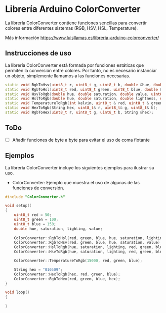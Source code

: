 # Librería Arduino ColorConverter
La librería ColorConverter contiene funciones sencillas para convertir colores entre diferentes sistemas (RGB, HSV, HSL, Temperature).

Más información https://www.luisllamas.es/libreria-arduino-colorconverter/

## Instrucciones de uso

La librería ColorConverter está formada por funciones estáticas que permiten la conversión entre colores. Por tanto, no es necesario instanciar un objeto, simplemente llamamos a las funciones necesarias.

```c++
static void RgbToHsv(uint8_t r, uint8_t g, uint8_t b, double &hue, double &saturation, double &value);
static void RgbToHsl(uint8_t red, uint8_t green, uint8_t blue, double &hue, double &saturation, double &lighting);	
static void HsvToRgb(double hue, double saturation, double value, uint8_t & red, uint8_t & green, uint8_t & blue);
static void HslToRgb(double hue, double saturation, double lightness, uint8_t &red, uint8_t &green, uint8_t &blue);
static void TemperatureToRgb(int kelvin, uint8_t & red, uint8_t & green, uint8_t & blue);
static void HexToRgb(String hex, uint8_t& r, uint8_t& g, uint8_t& b);
static void RgbToHex(uint8_t r, uint8_t g, uint8_t b, String &hex);
```

## ToDo
- [ ] Añadir funciones de byte a byte para evitar el uso de coma flotante

## Ejemplos
La librería ColorConverter incluye los siguientes ejemplos para ilustrar su uso.

* ColorConverter: Ejemplo que muestra el uso de algunas de las funciones de conversión.
```c++
#include "ColorConverter.h"

void setup() 
{
	uint8_t red = 50;
	uint8_t green = 100;
	uint8_t blue = 150;
	double hue, saturation, lighting, value;
	
	ColorConverter::RgbToHsl(red, green, blue, hue, saturation, lighting);
	ColorConverter::RgbToHsv(red, green, blue, hue, saturation, value);
	ColorConverter::HslToRgb(hue, saturation, lighting, red, green, blue);
	ColorConverter::HsvToRgb(hue, saturation, lighting, red, green, blue);

	ColorConverter::TemperatureToRgb(15000, red, green, blue);

	String hex = "010509";
	ColorConverter::HexToRgb(hex, red, green, blue);
	ColorConverter::RgbToHex(red, green, blue, hex);
}

void loop() 
{
  
}
```
